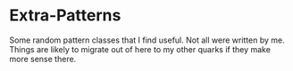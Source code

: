 # Extra-Patterns
Some random pattern classes that I find useful. Not all were written by me. 
Things are likely to migrate out of here to my other quarks if they make more sense there.
